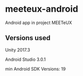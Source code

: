 # meeteux-android
Android app in project MEETeUX

## Versions used
Unity 2017.3

Android Studio 3.0.1

min Android SDK Versions: 19